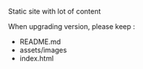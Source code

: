 
Static site with lot of content

When upgrading version, please keep :

 - README.md
 - assets/images
 - index.html
